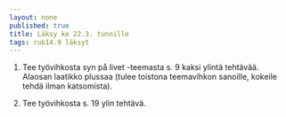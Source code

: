 ```yaml
---
layout: none
published: true
title: Läksy ke 22.3. tunnille
tags: rub14.9 läksyt
---
```

1. Tee työvihkosta syn på livet -teemasta s. 9 kaksi ylintä tehtävää. Alaosan laatikko plussaa (tulee toistona teemavihkon sanoille, kokeile tehdä ilman katsomista).

2. Tee työvihkosta s. 19 ylin tehtävä.